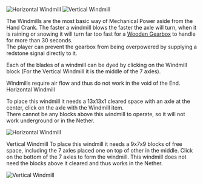 ![Horizontal Windmill](item:betterwithmods:axle_generator)
![Vertical Windmill](item:betterwithmods:axle_generator@2)

 The Windmills are the most basic way of Mechanical Power aside from the Hand Crank.
 The faster a windmill blows the faster the axle will turn, when it is raining or snowing it will turn far too fast for a [Wooden Gearbox](wooden_gearbox.md) to handle for more than 30 seconds.  
 The player can prevent the gearbox from being overpowered by supplying a redstone signal directly to it.
  
 Each of the blades of a windmill can be dyed by clicking on the Windmill block (For the Vertical Windmill it is the middle of the 7 axles).

 Windmills require air flow and thus do not work in the void of the End.
 Horizontal Windmill
  
 To place this windmill it needs a 13x13x1 cleared space with an axle at the center, click on the axle with the Windmill item.  
 There cannot be any blocks above this windmill to operate, so it will not work underground or in the Nether.

 ![Horizontal Windmill](betterwithmods:windmill-1.png)

 Vertical Windmill
 To place this windmill it needs a 9x7x9 blocks of free space, including the 7 axles placed one on top of other in the middle.
 Click on the bottom of the 7 axles to form the windmill.
 This windmill does not need the blocks above it cleared and thus works in the Nether.

 ![Vertical Windmill](betterwithmods:windmill-2.png)
